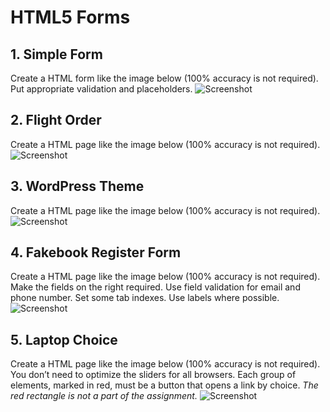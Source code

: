 # HTML5 Forms

## 1. Simple Form
Create a HTML form like the image below (100% accuracy is not required). Put appropriate validation and placeholders.
![Screenshot](https://raw.githubusercontent.com/zhivko-georgiev/SoftUni/master/Web%20Fundamentals%20-%20HTML%20+%20CSS/3.%20HTML5%20Forms%20-%20Homework/Screenshots/1.%20Simple%20Form.PNG)

## 2. Flight Order
Create a HTML page like the image below (100% accuracy is not required). 
![Screenshot](https://raw.githubusercontent.com/zhivko-georgiev/SoftUni/master/Web%20Fundamentals%20-%20HTML%20+%20CSS/3.%20HTML5%20Forms%20-%20Homework/Screenshots/2.%20Flight%20Order.PNG)

## 3. WordPress Theme
Create a HTML page like the image below (100% accuracy is not required).
![Screenshot](https://raw.githubusercontent.com/zhivko-georgiev/SoftUni/master/Web%20Fundamentals%20-%20HTML%20+%20CSS/3.%20HTML5%20Forms%20-%20Homework/Screenshots/3.%20WordPress%20Theme.PNG)

## 4. Fakebook Register Form
Create a HTML page like the image below (100% accuracy is not required). Make the fields on the right required. Use field validation for email and phone number. Set some tab indexes. Use labels where possible.
![Screenshot](https://raw.githubusercontent.com/zhivko-georgiev/SoftUni/master/Web%20Fundamentals%20-%20HTML%20+%20CSS/3.%20HTML5%20Forms%20-%20Homework/Screenshots/4.%20Fakebook%20Register%20Form.PNG)

## 5. Laptop Choice
Create a HTML page like the image below (100% accuracy is not required). You don’t need to optimize the sliders for all browsers. Each group of elements, marked in red, must be a button that opens a link by choice. *The red rectangle is not a part of the assignment.*
![Screenshot](https://raw.githubusercontent.com/zhivko-georgiev/SoftUni/master/Web%20Fundamentals%20-%20HTML%20+%20CSS/3.%20HTML5%20Forms%20-%20Homework/Screenshots/5.%20Laptops%20Choice.PNG)

